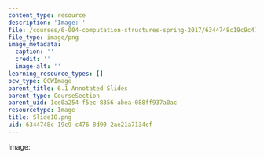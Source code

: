 ```yaml
---
content_type: resource
description: 'Image: '
file: /courses/6-004-computation-structures-spring-2017/6344748c19c9c4768d902ae21a7134cf_Slide18.png
file_type: image/png
image_metadata:
  caption: ''
  credit: ''
  image-alt: ''
learning_resource_types: []
ocw_type: OCWImage
parent_title: 6.1 Annotated Slides
parent_type: CourseSection
parent_uid: 1ce0a254-f5ec-8356-abea-088ff937a0ac
resourcetype: Image
title: Slide18.png
uid: 6344748c-19c9-c476-8d90-2ae21a7134cf
---
```

Image: 

